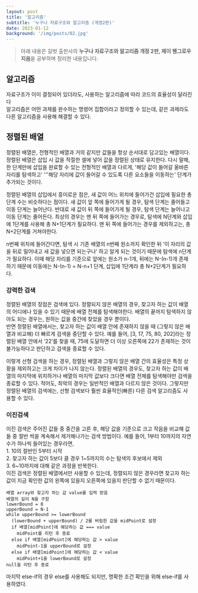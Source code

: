 ```yaml
---
layout: post
title: '알고리즘'
subtitle: '누구나 자료구조와 알고리즘 (개정2판)'
date: 2023-01-12
background: '/img/posts/02.jpg'
---
```


<blockquote class="blockquote">
  아래 내용은 길벗 출판사의
  <strong>누구나 자료구조와 알고리즘 개정 2판, 제이 웬그로우 지음</strong>을
  공부하며 정리한 내용입니다.
</blockquote>

<h2 class="section-heading">알고리즘</h2>

<p>
  자료구조가 이미 결정되어 있더라도, 사용하는 알고리즘에 따라 코드의 효율성이
  달라진다<br />
  알고리즘은 어떤 과제를 완수하는 명령어 집합이라고 정의할 수 있는데, 같은
  과제라도 다른 알고리즘을 사용해 해결할 수 있다.
</p>

<h2 class="section-heading">정렬된 배열</h2>

<p>
  정렬된 배열은, 전형적인 배열과 거의 같지만 값들을 항상 순서대로 담고있는
  배열이다. 정렬된 배열은 삽입 시 값을 적절한 셀에 넣어 값을 정렬된 상태로
  유지한다. 다시 말해, 한 단계만에 삽입을 완료할 수 있는 전형적인 배열과 다르게,
  '해당 값이 들어갈 올바른 자리를 탐색하고' '’'해당 자리에 값이 들어갈 수 있도록
  다른 요소들을 이동하는' 단계가 추가되는 것이다.
</p>

<p>
  정렬된 배열의 삽입에서 흥미로운 점은, 새 값이 어느 위치에 들어가건 삽입에
  필요한 총 단계 수는 비슷하다는 점이다. 새 값이 앞 쪽에 들어가게 될 경우, 탐색
  단계는 줄어들고 이동 단계는 늘어난다. 반대로 새 값이 뒤 쪽에 들어가게 될 경우,
  탐색 단계는 늘어나고 이동 단계는 줄어든다. 최상의 경우는 맨 뒤 쪽에 들어가는
  경우로, 탐색에 N단계와 삽입에 1단계를 사용해 총 N+1단계가 필요하다. 맨 뒤 쪽에
  들어가는 경우를 제외하고는, 총 N+2단계를 거쳐야한다.
</p>

<p class="comment">
  n번째 위치에 들어간다면, 탐색 시 기존 배열의 n번째 원소까지 확인한 뒤 ‘이
  자리의 값을 뒤로 밀어내고 새 값을 넣으면 되는구나’ 하고 알게 되는 것이기
  때문에 탐색에 n단계가 필요하다. 이때 해당 자리를 기준으로 앞에는 원소가 n-1개,
  뒤에는 N-(n-1)개 존재하기 때문에 이동에는 N-(n-1) = N-n+1 단계, 삽입에 1단계라
  총 N+2단계가 필요하다.
</p>

<h3>강력한 검색</h3>

<p>
  정렬된 배열의 장점은 검색에 있다. 정렬되지 않은 배열의 경우, 찾고자 하는 값이
  배열의 어디에나 있을 수 있기 때문에 배열 전체를 탐색해야한다. 배열의 끝까지
  탐색하지 않아도 되는 경우는, 원하는 값을 중간에 찾았을 경우 뿐이다.<br />
  반면 정렬된 배열에서는, 찾고자 하는 값이 배열 안에 존재하지 않을 때 (그렇지
  않은 배열과 비교해) 더 빠르게 검색을 중단할 수 있다. 예를 들어, [3, 17, 75,
  80, 202]라는 정렬된 배열 안에서 ‘22’를 찾을 때, 75에 도달하면 더 이상 오른쪽에
  22가 존재하는 것이 불가능하다고 판단하고 검색을 종료할 수 있다.<br />
</p>

<p>
  이렇게 선형 검색을 하는 경우, 정렬된 배열과 그렇지 않은 배열 간의 효율성은
  특정 상황을 제외하고는 크게 차이가 나지 않는다. 정렬된 배열의 경우도, 찾고자
  하는 값이 배열의 마지막에 위치하거나 배열의 마지막 값보다 크다면 배열 전체를
  탐색해야만 검색을 종료할 수 있다. 적어도, 최악의 경우는 일반적인 배열과 다르지
  않은 것이다. 그렇지만 정렬된 배열의 검색에는, 선형 검색보다 훨씬
  효율적인(빠른) 다른 검색 알고리즘도 사용할 수 있다.
</p>

<h3>이진검색</h3>

<p>
  이진 검색은 주어진 값들 중 중간을 고른 후, 해당 값을 기준으로 크고 작음을
  비교해 값들 중 절반 씩을 계속해서 제거해나가는 검색 방법이다. 예를 들어, 1부터
  10까지의 자연수가 하나씩 들어있는 경우라면, <br />
  1. 10의 절반인 5부터 시작<br />
  2. 찾고자 하는 값이 5보다 클 경우 1~5까지의 수는 탐색의 후보에서 제외<br />
  3. 6~10까지에 대해 같은 과정을 반복한다.<br />
  이진 검색은 정렬된 배열에서만 사용할 수 있는데, 정렬되지 않은 경우라면 찾고자
  하는 값이 지금 확인한 값의 왼쪽에 있을지 오른쪽에 있을지 판단할 수 없기
  때문이다.
</p>

```
배열 array와 찾고자 하는 값 value를 입력 받음
배열의 길이 N을 구함
lowerBound = 0
upperBound = N-1
while upperBound >= lowerBound
  (lowerBound + upperBound) / 2를 버림한 값을 midPoint로 설정
  if 배열[midPoint]에 해당하는 값 === value
    midPoint를 리턴 후 종료
  else if 배열[midPoint]에 해당하는 값 > value
    midPoint-1을 upperBound로 설정
  else if 배열[midPoint]에 해당하는 값 < value
    midPoint+1을 lowerBound로 설정
null을 리턴 후 종료
```

<span class="caption">마지막 else-if의 경우 else를 사용해도 되지만, 명확한 조건 확인을 위해 else-if를 사용하였다.</span>
